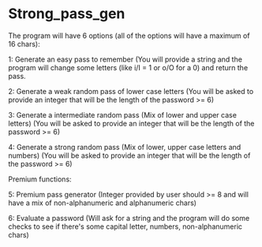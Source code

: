 # Strong_pass_gen
The program will have 6 options (all of the options will have a maximum of 16 chars):

1: Generate an easy pass to remember (You will provide a string and the program will change some letters (like i/I = 1 or o/O for a 0) and return the pass.

2: Generate a weak random pass of lower case letters (You will be asked to provide an integer that will be the length of the password >= 6)

3: Generate a intermediate random pass (Mix of lower and upper case letters) (You will be asked to provide an integer that will be the length of the password >= 6)

4: Generate a strong random pass (Mix of lower, upper case letters and numbers) (You will be asked to provide an integer that will be the length of the password >= 6)

Premium functions:

5: Premium pass generator (Integer provided by user should >= 8 and will have a mix of non-alphanumeric and alphanumeric chars)

6: Evaluate a password (Will ask for a string and the program will do some checks to see if there's some capital letter, numbers, non-alphanumeric chars)
